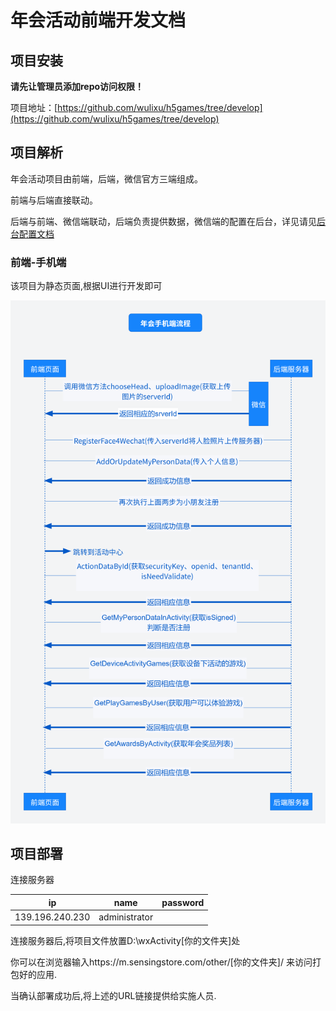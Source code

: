 # 年会活动前端开发文档

## 项目安装

**请先让管理员添加repo访问权限！**

项目地址：[https://github.com/wulixu/h5games/tree/develop](https://github.com/wulixu/h5games/tree/develop)

## 项目解析

年会活动项目由前端，后端，微信官方三端组成。

前端与后端直接联动。

后端与前端、微信端联动，后端负责提供数据，微信端的配置在后台，详见请见[后台配置文档](https://github.com/troncell/SensingDocs/blob/main/Docs/Activity/%E5%B9%B4%E4%BC%9A%E6%B4%BB%E5%8A%A8.md)

### 前端-手机端

该项目为静态页面,根据UI进行开发即可

![手机端流程](https://raw.githubusercontent.com/troncell/SensingDocs/main/Docs/Activity/images/DevImages/annualProcess.png)

## 项目部署

连接服务器

| ip              | name          | password |
| --------------- | ------------- | -------- |
| 139.196.240.230 | administrator |          |

连接服务器后,将项目文件放置D:\wxActivity\[你的文件夹]处

你可以在浏览器输入https://m.sensingstore.com/other/[你的文件夹]/ 来访问打包好的应用.

当确认部署成功后,将上述的URL链接提供给实施人员.